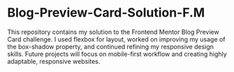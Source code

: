 # Blog-Preview-Card-Solution-F.M
This repository contains my solution to the Frontend Mentor Blog Preview Card challenge. I used flexbox for layout, worked on improving my usage of the box-shadow property, and continued refining my responsive design skills. Future projects will focus on mobile-first workflow and creating highly adaptable, responsive websites.
